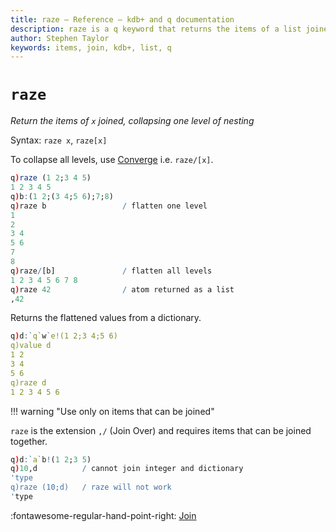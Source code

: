 ```yaml
---
title: raze – Reference – kdb+ and q documentation
description: raze is a q keyword that returns the items of a list joined, collapsing one level of nesting.
author: Stephen Taylor
keywords: items, join, kdb+, list, q
---
```

# `raze`



_Return the items of `x` joined, collapsing one level of nesting_


Syntax: `raze x`, `raze[x]`

To collapse all levels, use [Converge](accumulators.md#converge) i.e. `raze/[x]`.

```q
q)raze (1 2;3 4 5)
1 2 3 4 5
q)b:(1 2;(3 4;5 6);7;8)
q)raze b                 / flatten one level
1
2
3 4
5 6
7
8
q)raze/[b]               / flatten all levels
1 2 3 4 5 6 7 8
q)raze 42                / atom returned as a list
,42
```

Returns the flattened values from a dictionary.

```q
q)d:`q`w`e!(1 2;3 4;5 6)
q)value d
1 2
3 4
5 6
q)raze d
1 2 3 4 5 6
```

!!! warning "Use only on items that can be joined"

`raze` is the extension `,/` (Join Over) and requires items that can be joined together. 

```q
q)d:`a`b!(1 2;3 5)
q)10,d          / cannot join integer and dictionary
'type
q)raze (10;d)   / raze will not work
'type
```


:fontawesome-regular-hand-point-right:
[Join](join.md)